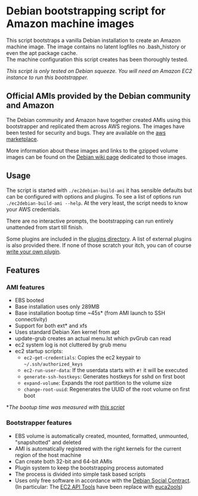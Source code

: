 # Debian bootstrapping script for Amazon machine images #

This script bootstraps a vanilla Debian installation to create an Amazon machine image.
The image contains no latent logfiles no .bash\_history or even the apt package cache.  
The machine configuration this script creates has been thoroughly tested.

*This script is only tested on Debian squeeze.*
*You will need an Amazon EC2 instance to run this bootstrapper.*

## Official AMIs provided by the Debian community and Amazon ##
The Debian community and Amazon have together created AMIs using this bootstrapper
and replicated them across AWS regions. The images have been tested for security and bugs.
They are available on the [aws marketplace](https://aws.amazon.com/marketplace/pp/ref=csl_clsc_prd?sku=8fvdn95s5ev33cprr62nq3q7t).

More information about these images and links to the gzipped volume images can be found on the
[Debian wiki page](http://wiki.debian.org/Cloud/AmazonEC2Image/Squeeze) dedicated to those images.

## Usage ##

The script is started with ``./ec2debian-build-ami`` it has sensible defaults
but can be configured with options and plugins. To see a list of options run
``./ec2debian-build-ami --help``.
At the very least, the script needs to know your AWS credentials.

There are no interactive prompts, the bootstrapping can run entirely unattended
from start till finish.

Some plugins are included in the [plugins directory](https://github.com/andsens/ec2debian-build-ami/tree/master/plugins).
A list of external plugins is also provided there. If none of those scratch
your itch, you can of course [write your own plugin](https://github.com/andsens/ec2debian-build-ami/blob/master/plugins/HOWTO.md).

## Features ##

### AMI features ###

* EBS booted
* Base installation uses only 289MB
* Base installation bootup time ~45s* (from AMI launch to SSH connectivity)
* Support for both ext* and xfs
* Uses standard Debian Xen kernel from apt
* update-grub creates an actual menu.lst which pvGrub can read
* ec2 system log is not cluttered by grub menu
* ec2 startup scripts:
  * `ec2-get-credentials`: Copies the ec2 keypair to `~/.ssh/authorized_keys`
  * `ec2-run-user-data`: If the userdata starts with `#!` it will be executed
  * `generate-ssh-hostkeys`: Generates hostkeys for sshd on first boot
  * `expand-volume`: Expands the root partition to the volume size
  * `change-root-uuid`: Regenerates the UUID of the root volume on first boot

**The bootup time was measured with [this script](https://gist.github.com/3813743)*

### Bootstrapper features ###

* EBS volume is automatically created, mounted, formatted, unmounted, "snapshotted" and deleted
* AMI is automatically registered with the right kernels for the current region of the host machine
* Can create both 32-bit and 64-bit AMIs
* Plugin system to keep the bootstrapping process automated
* The process is divided into simple task based scripts
* Uses only free software in accordance with the [Debian Social Contract](http://www.debian.org/social_contract).  
  (In particular: The [EC2 API Tools](http://aws.amazon.com/developertools/351) have been replace with [euca2ools](http://www.eucalyptus.com/download/euca2ools))
